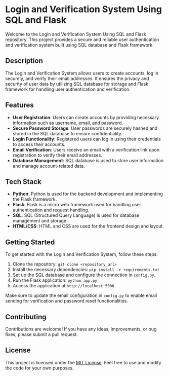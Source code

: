 # Login and Verification System Using SQL and Flask

Welcome to the Login and Verification System Using SQL and Flask repository. This project provides a secure and reliable user authentication and verification system built using SQL database and Flask framework.

## Description
The Login and Verification System allows users to create accounts, log in securely, and verify their email addresses. It ensures the privacy and security of user data by utilizing SQL database for storage and Flask framework for handling user authentication and verification.

## Features
- **User Registration**: Users can create accounts by providing necessary information such as username, email, and password.
- **Secure Password Storage**: User passwords are securely hashed and stored in the SQL database to ensure confidentiality.
- **Login Functionality**: Registered users can log in using their credentials to access their accounts.
- **Email Verification**: Users receive an email with a verification link upon registration to verify their email addresses.
- **Database Management**: SQL database is used to store user information and manage account-related data.

## Tech Stack
- **Python**: Python is used for the backend development and implementing the Flask framework.
- **Flask**: Flask is a micro web framework used for handling user authentication and request handling.
- **SQL**: SQL (Structured Query Language) is used for database management and storage.
- **HTML/CSS**: HTML and CSS are used for the frontend design and layout.

## Getting Started
To get started with the Login and Verification System, follow these steps:

1. Clone the repository: `git clone <repository_url>`
2. Install the necessary dependencies: `pip install -r requirements.txt`
3. Set up the SQL database and configure the connection in `config.py`.
4. Run the Flask application: `python app.py`
5. Access the application at `http://localhost:5000`

Make sure to update the email configuration in `config.py` to enable email sending for verification and password reset functionalities.

## Contributing
Contributions are welcome! If you have any ideas, improvements, or bug fixes, please submit a pull request.

## License
This project is licensed under the [MIT License](LICENSE). Feel free to use and modify the code for your own purposes.
